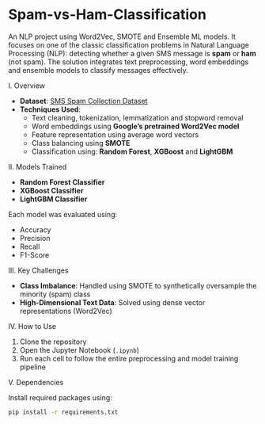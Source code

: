 # Spam-vs-Ham-Classification
An NLP project using Word2Vec, SMOTE and Ensemble ML models.
It focuses on one of the classic classification problems in Natural Language Processing (NLP): detecting whether a given SMS message is **spam** or **ham** (not spam). The solution integrates text preprocessing, word embeddings and ensemble models to classify messages effectively.

I. Overview

- **Dataset**: [SMS Spam Collection Dataset](https://www.kaggle.com/datasets/uciml/sms-spam-collection-dataset)
- **Techniques Used**:
  - Text cleaning, tokenization, lemmatization and stopword removal
  - Word embeddings using **Google’s pretrained Word2Vec model**
  - Feature representation using average word vectors
  - Class balancing using **SMOTE**
  - Classification using: **Random Forest**, **XGBoost** and **LightGBM**
 
II. Models Trained

- **Random Forest Classifier**
- **XGBoost Classifier**
- **LightGBM Classifier**

Each model was evaluated using:
- Accuracy
- Precision
- Recall
- F1-Score

III. Key Challenges

- **Class Imbalance**: Handled using SMOTE to synthetically oversample the minority (spam) class
- **High-Dimensional Text Data**: Solved using dense vector representations (Word2Vec)

IV. How to Use

1. Clone the repository
2. Open the Jupyter Notebook (`.ipynb`)
3. Run each cell to follow the entire preprocessing and model training pipeline

V. Dependencies

Install required packages using:
```bash
pip install -r requirements.txt



